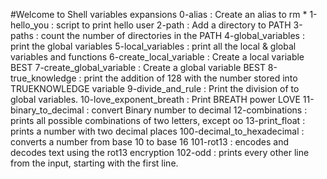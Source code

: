 #Welcome to Shell variables expansions
0-alias : Create an alias to rm *
1-hello_you : script to print hello user
2-path : Add a directory to PATH
3-paths : count the number of directories in the PATH
4-global_variables : print the global variables
5-local_variables : print all the local & global variables and functions
6-create_local_variable : Create a local variable BEST
7-create_global_variable : Create a global variable BEST
8-true_knowledge : print the addition of 128 with the number stored into TRUEKNOWLEDGE variable
9-divide_and_rule : Print the division of to global variables.
10-love_exponent_breath : Print BREATH power LOVE
11-binary_to_decimal : convert Binary number to decimal
12-combinations : prints all possible combinations of two letters, except oo
13-print_float : prints a number with two decimal places
100-decimal_to_hexadecimal : converts a number from base 10 to base 16
101-rot13 : encodes and decodes text using the rot13 encryption
102-odd :  prints every other line from the input, starting with the first line. 
